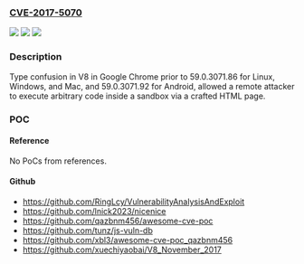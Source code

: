### [CVE-2017-5070](https://cve.mitre.org/cgi-bin/cvename.cgi?name=CVE-2017-5070)
![](https://img.shields.io/static/v1?label=Product&message=Google%20Chrome%20prior%20to%2059.0.3071.86%20for%20Linux%2C%20Windows%20and%20Mac%2C%20and%2059.0.3071.92%20for%20Android&color=blue)
![](https://img.shields.io/static/v1?label=Version&message=n%2Fa&color=blue)
![](https://img.shields.io/static/v1?label=Vulnerability&message=Type%20Confusion&color=brighgreen)

### Description

Type confusion in V8 in Google Chrome prior to 59.0.3071.86 for Linux, Windows, and Mac, and 59.0.3071.92 for Android, allowed a remote attacker to execute arbitrary code inside a sandbox via a crafted HTML page.

### POC

#### Reference
No PoCs from references.

#### Github
- https://github.com/RingLcy/VulnerabilityAnalysisAndExploit
- https://github.com/lnick2023/nicenice
- https://github.com/qazbnm456/awesome-cve-poc
- https://github.com/tunz/js-vuln-db
- https://github.com/xbl3/awesome-cve-poc_qazbnm456
- https://github.com/xuechiyaobai/V8_November_2017

